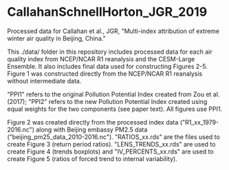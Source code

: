 # CallahanSchnellHorton_JGR_2019
Processed data for Callahan et al., JGR, "Multi-index attribution of extreme winter air quality in Beijing, China."

This ./data/ folder in this repository includes processed data for each air quality index from NCEP/NCAR R1 reanalysis and the CESM-Large Ensemble. It also includes final data used for constructing Figures 2-5. Figure 1 was constructed directly from the NCEP/NCAR R1 reanalysis without intermediate data.

"PPI1" refers to the original Pollution Potential Index created from Zou et al. (2017); "PPI2" refers to the new Pollution Potential Index created using equal weights for the two components (see paper text). All figures use PPI1.

Figure 2 was created directly from the processed index data ("R1_xx_1979-2016.nc") along with Beijing embassy PM2.5 data ("beijing_pm25_data_2010-2016.nc"). "RATIOS_xx.rds" are the files used to create Figure 3 (return period ratios). "LENS_TRENDS_xx.rds" are used to create Figure 4 (trends boxplots) and "IV_PERCENTS_xx.rds" are used to create Figure 5 (ratios of forced trend to internal variability).
